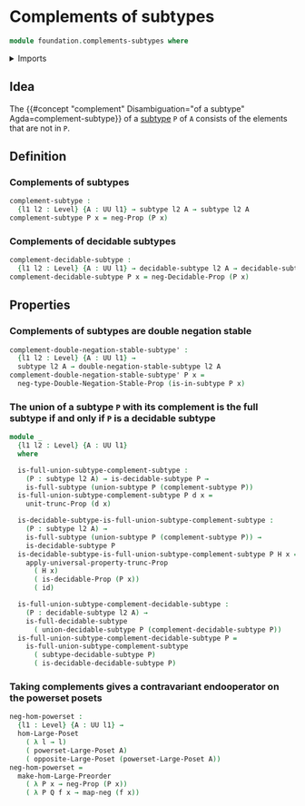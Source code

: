 # Complements of subtypes

```agda
module foundation.complements-subtypes where
```

<details><summary>Imports</summary>

```agda
open import foundation.decidable-propositions
open import foundation.decidable-subtypes
open import foundation.double-negation-stable-subtypes
open import foundation.double-negation-stable-propositions
open import foundation.full-subtypes
open import foundation.negation
open import foundation.powersets
open import foundation.postcomposition-functions
open import order-theory.order-preserving-maps-large-posets
open import order-theory.order-preserving-maps-large-preorders
open import order-theory.opposite-large-posets
open import order-theory.order-preserving-maps-posets
open import order-theory.order-preserving-maps-preorders
open import order-theory.posets
open import order-theory.large-posets
open import foundation.propositional-truncations
open import foundation.unions-subtypes
open import foundation.universe-levels

open import foundation-core.function-types
open import foundation-core.subtypes
```

</details>

## Idea

The
{{#concept "complement" Disambiguation="of a subtype" Agda=complement-subtype}}
of a [subtype](foundation-core.subtypes.md) `P` of `A` consists of the elements
that are not in `P`.

## Definition

### Complements of subtypes

```agda
complement-subtype :
  {l1 l2 : Level} {A : UU l1} → subtype l2 A → subtype l2 A
complement-subtype P x = neg-Prop (P x)
```

### Complements of decidable subtypes

```agda
complement-decidable-subtype :
  {l1 l2 : Level} {A : UU l1} → decidable-subtype l2 A → decidable-subtype l2 A
complement-decidable-subtype P x = neg-Decidable-Prop (P x)
```

## Properties

### Complements of subtypes are double negation stable

```agda
complement-double-negation-stable-subtype' :
  {l1 l2 : Level} {A : UU l1} →
  subtype l2 A → double-negation-stable-subtype l2 A
complement-double-negation-stable-subtype' P x =
  neg-type-Double-Negation-Stable-Prop (is-in-subtype P x)
```

### The union of a subtype `P` with its complement is the full subtype if and only if `P` is a decidable subtype

```agda
module _
  {l1 l2 : Level} {A : UU l1}
  where

  is-full-union-subtype-complement-subtype :
    (P : subtype l2 A) → is-decidable-subtype P →
    is-full-subtype (union-subtype P (complement-subtype P))
  is-full-union-subtype-complement-subtype P d x =
    unit-trunc-Prop (d x)

  is-decidable-subtype-is-full-union-subtype-complement-subtype :
    (P : subtype l2 A) →
    is-full-subtype (union-subtype P (complement-subtype P)) →
    is-decidable-subtype P
  is-decidable-subtype-is-full-union-subtype-complement-subtype P H x =
    apply-universal-property-trunc-Prop
      ( H x)
      ( is-decidable-Prop (P x))
      ( id)

  is-full-union-subtype-complement-decidable-subtype :
    (P : decidable-subtype l2 A) →
    is-full-decidable-subtype
      ( union-decidable-subtype P (complement-decidable-subtype P))
  is-full-union-subtype-complement-decidable-subtype P =
    is-full-union-subtype-complement-subtype
      ( subtype-decidable-subtype P)
      ( is-decidable-decidable-subtype P)
```

### Taking complements gives a contravariant endooperator on the powerset posets

```agda
neg-hom-powerset :
  {l1 : Level} {A : UU l1} →
  hom-Large-Poset
    ( λ l → l)
    ( powerset-Large-Poset A)
    ( opposite-Large-Poset (powerset-Large-Poset A))
neg-hom-powerset =
  make-hom-Large-Preorder
    ( λ P x → neg-Prop (P x))
    ( λ P Q f x → map-neg (f x))
```
